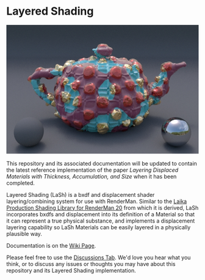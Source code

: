 # Layered Shading

![LashLayers](https://github.com/LaikaStudios/LaSh/blob/main/images/LashLayers.jpg)

This repository and its associated documentation will be updated to contain the latest reference implementation of the paper *Layering Displaced Materials with Thickness, Accumulation, and Size* when it has been completed.

Layered Shading (LaSh) is a bxdf and displacement shader layering/combining system for use with RenderMan. Similar to the <a href="https://github.com/LaikaStudios/shading-library/wiki/prman_20.Home">Laika Production Shading Library for RenderMan 20</a> from which it is derived, LaSh incorporates bxdfs and displacement into its definition of a Material so that it can represent a true physical substance, and implements a displacement layering capability so LaSh Materials can be easily layered in a physically plausible way.

Documentation is on the [Wiki Page](https://github.com/LaikaStudios/LaSh/wiki/Home).

Please feel free to use the [Discussions Tab](https://github.com/LaikaStudios/LaSh/discussions).
We'd love you hear what you think, or to discuss any issues or thoughts you may have about this repository and its Layered Shading implementation.
